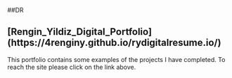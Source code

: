 


##DR


<h2>
[Rengin_Yildiz_Digital_Portfolio](https://4renginy.github.io/rydigitalresume.io/)
</h2>

This portfolio contains some examples of the projects I have completed. To reach the site please click on the link above.
